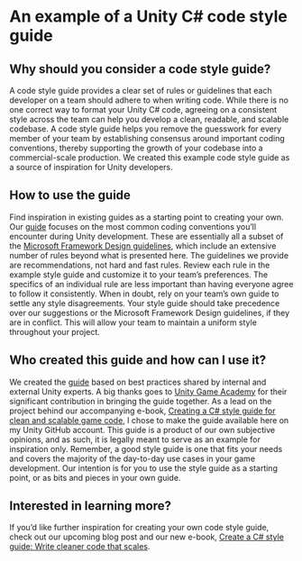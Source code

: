 # An example of a Unity C# code style guide

## Why should you consider a code style guide?
A code style guide provides a clear set of rules or guidelines that each developer on a team should adhere to when writing code.
While there is no one correct way to format your Unity C# code, agreeing on a consistent style across the team can help you develop a clean, readable, and scalable codebase. A code style guide helps you remove the guesswork for every member of your team by establishing consensus around important coding conventions, thereby supporting the growth of your codebase into a commercial-scale production.
We created this example code style guide as a source of inspiration for Unity developers. 

## How to use the guide
Find inspiration in existing guides as a starting point to creating your own. Our [guide](https://resources.unity.com/games/create-code-style-guide-e-book) focuses on the most common coding conventions you’ll encounter during Unity development. These are essentially all a subset of the [Microsoft Framework Design guidelines](https://docs.microsoft.com/en-us/dotnet/standard/design-guidelines/), which include an extensive number of rules beyond what is presented here.
The guidelines we provide are recommendations, not hard and fast rules. Review each rule in the example style guide and customize it to your team’s preferences. The specifics of an individual rule are less important than having everyone agree to follow it consistently. When in doubt, rely on your team’s own guide to settle any style disagreements.
Your style guide should take precedence over our suggestions or the Microsoft Framework Design guidelines, if they are in conflict. This will allow your team to maintain a uniform style throughout your project.

## Who created this guide and how can I use it?
We created the [guide](https://resources.unity.com/games/create-code-style-guide-e-book) based on best practices shared by internal and external Unity experts. A big thanks goes to [Unity Game Academy](https://github.com/UnityGameAcademy) for their significant contribution in bringing the guide together. 
As a lead on the project behind our accompanying e-book, [Creating a C# style guide for clean and scalable game code](https://resources.unity.com/games/create-code-style-guide-e-book), I chose to make the guide available here on my Unity GitHub account. This guide is a product of our own subjective opinions, and as such, it is legally meant to serve as an example for inspiration only.
Remember, a good style guide is one that fits your needs and covers the majority of the day-to-day use cases in your game development.
Our intention is for you to use the style guide as a starting point, or as bits and pieces in your own guide.

## Interested in learning more?
If you’d like further inspiration for creating your own code style guide, check out our upcoming blog post and our new e-book, [Create a C# style guide: Write cleaner code that scales](https://resources.unity.com/games/create-code-style-guide-e-book).
